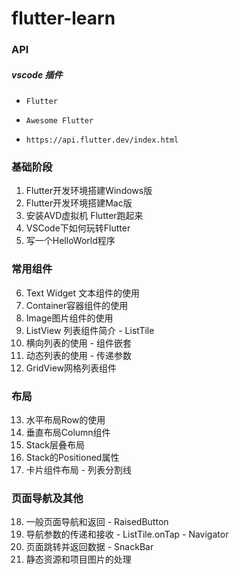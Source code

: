 # flutter-learn

### API 

##### vscode 插件
* `Flutter`
* `Awesome Flutter`

* `https://api.flutter.dev/index.html`

### 基础阶段
1. Flutter开发环境搭建Windows版
2. Flutter开发环境搭建Mac版
3. 安装AVD虚拟机 Flutter跑起来
4. VSCode下如何玩转Flutter
5. 写一个HelloWorld程序

### 常用组件
6. Text Widget 文本组件的使用
7. Container容器组件的使用
8. Image图片组件的使用
9. ListView 列表组件简介 - ListTile
10. 横向列表的使用 - 组件嵌套
11. 动态列表的使用 - 传递参数
12. GridView网格列表组件

### 布局
13. 水平布局Row的使用
14. 垂直布局Column组件
15. Stack层叠布局
16. Stack的Positioned属性
17. 卡片组件布局 - 列表分割线

### 页面导航及其他
18. 一般页面导航和返回 - RaisedButton
19. 导航参数的传递和接收 - ListTile.onTap - Navigator
20. 页面跳转并返回数据 - SnackBar
21. 静态资源和项目图片的处理